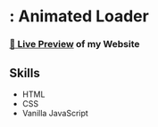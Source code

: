 # : Animated Loader

### [:link: Live Preview](https://kabeeryounus.github.io/Animated-Loader/) of my Website

## Skills

- HTML
- CSS
- Vanilla JavaScript